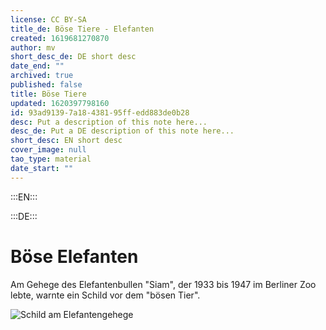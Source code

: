 ```yaml
---
license: CC BY-SA
title_de: Böse Tiere - Elefanten
created: 1619681270870
author: mv
short_desc_de: DE short desc
date_end: ""
archived: true
published: false
title: Böse Tiere
updated: 1620397798160
id: 93ad9139-7a18-4381-95ff-edd883de0b28
desc: Put a description of this note here...
desc_de: Put a DE description of this note here...
short_desc: EN short desc
cover_image: null
tao_type: material
date_start: ""
---
```


:::EN:::


:::DE:::

# Böse Elefanten

Am Gehege des Elefantenbullen "Siam", der 1933 bis 1947 im Berliner Zoo lebte, warnte ein Schild vor dem "bösen Tier". 

![Schild am Elefantengehege]() 
